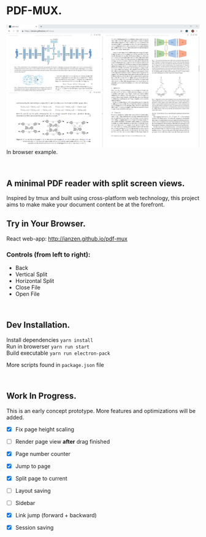 # PDF-MUX. 
![Example](example.png)
In browser example.

<br>

## A minimal PDF reader with split screen views.
Inspired by tmux and built using cross-platform web technology,
this project aims to make make your document content be at the
forefront. 


## Try in Your Browser.

React web-app: http://ianzen.github.io/pdf-mux

### Controls (from left to right):
* Back
* Vertical Split
* Horizontal Split
* Close File
* Open File


<br>

## Dev Installation.

Install dependencies
`yarn install`<br>
Run in browerser
`yarn run start`<br>
Build executable
`yarn run electron-pack`<br>

More scripts found in `package.json` file

<br>

## Work In Progress.
This is an early concept prototype. More features and optimizations will be added.<br>
- [x] Fix page height scaling
- [ ] Render page view **after** drag finished
- [x] Page number counter
- [x] Jump to page
- [x] Split page to current
- [ ] Layout saving 
- [ ] Sidebar 
- [x] Link jump (forward + backward)
- [x] Session saving

